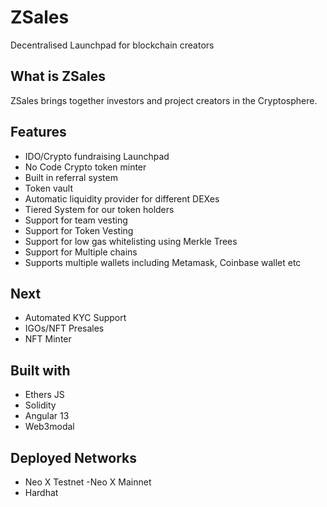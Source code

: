 # ZSales
Decentralised Launchpad for blockchain creators

## What is ZSales
ZSales brings together investors and project creators in the Cryptosphere. 

## Features

- IDO/Crypto fundraising Launchpad
- No Code Crypto token minter
- Built in referral system
- Token vault
- Automatic liquidity provider for different DEXes
- Tiered System for our token holders
- Support for team vesting
- Support for Token Vesting
- Support for low gas whitelisting using Merkle Trees
- Support for Multiple chains
- Supports multiple wallets including Metamask, Coinbase wallet etc


## Next
- Automated KYC Support
- IGOs/NFT Presales
- NFT Minter



## Built with
- Ethers JS
- Solidity
- Angular 13
- Web3modal

## Deployed Networks
- Neo X Testnet
-Neo X Mainnet
- Hardhat

